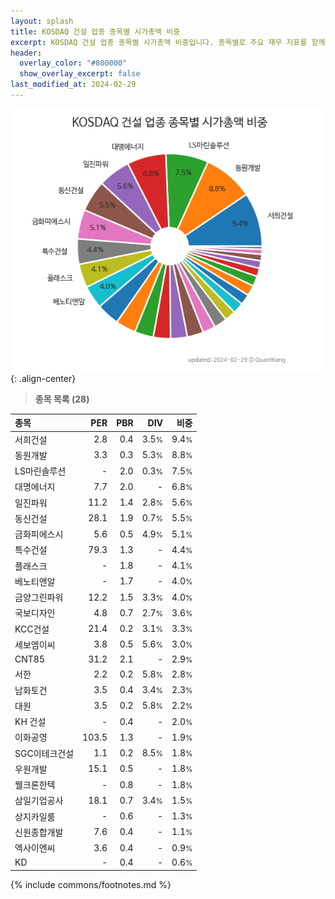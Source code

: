 ```yaml
---
layout: splash
title: KOSDAQ 건설 업종 종목별 시가총액 비중
excerpt: KOSDAQ 건설 업종 종목별 시가총액 비중입니다. 종목별로 주요 재무 지표를 함께 표시합니다.
header:
  overlay_color: "#800000"
  show_overlay_excerpt: false
last_modified_at: 2024-02-29
---
```



![KOSDAQ 건설 업종 종목별 시가총액 비중](/stats/sector/images/kosdaq_업종_건설_종목.png){: .align-center}


> **종목 목록 (28)**<a id="list"></a>

| **종목** | **PER** | **PBR** | **DIV** | **비중** |
| :------- | ------: | ------: | ------: | -------: |
| 서희건설 | 2.8 | 0.4 | 3.5<small>%</small> | 9.4<small>%</small> |
| 동원개발 | 3.3 | 0.3 | 5.3<small>%</small> | 8.8<small>%</small> |
| LS마린솔루션 | - | 2.0 | 0.3<small>%</small> | 7.5<small>%</small> |
| 대명에너지 | 7.7 | 2.0 | - | 6.8<small>%</small> |
| 일진파워 | 11.2 | 1.4 | 2.8<small>%</small> | 5.6<small>%</small> |
| 동신건설 | 28.1 | 1.9 | 0.7<small>%</small> | 5.5<small>%</small> |
| 금화피에스시 | 5.6 | 0.5 | 4.9<small>%</small> | 5.1<small>%</small> |
| 특수건설 | 79.3 | 1.3 | - | 4.4<small>%</small> |
| 플래스크 | - | 1.8 | - | 4.1<small>%</small> |
| 베노티앤알 | - | 1.7 | - | 4.0<small>%</small> |
| 금양그린파워 | 12.2 | 1.5 | 3.3<small>%</small> | 4.0<small>%</small> |
| 국보디자인 | 4.8 | 0.7 | 2.7<small>%</small> | 3.6<small>%</small> |
| KCC건설 | 21.4 | 0.2 | 3.1<small>%</small> | 3.3<small>%</small> |
| 세보엠이씨 | 3.8 | 0.5 | 5.6<small>%</small> | 3.0<small>%</small> |
| CNT85 | 31.2 | 2.1 | - | 2.9<small>%</small> |
| 서한 | 2.2 | 0.2 | 5.8<small>%</small> | 2.8<small>%</small> |
| 남화토건 | 3.5 | 0.4 | 3.4<small>%</small> | 2.3<small>%</small> |
| 대원 | 3.5 | 0.2 | 5.8<small>%</small> | 2.2<small>%</small> |
| KH 건설 | - | 0.4 | - | 2.0<small>%</small> |
| 이화공영 | 103.5 | 1.3 | - | 1.9<small>%</small> |
| SGC이테크건설 | 1.1 | 0.2 | 8.5<small>%</small> | 1.8<small>%</small> |
| 우원개발 | 15.1 | 0.5 | - | 1.8<small>%</small> |
| 웰크론한텍 | - | 0.8 | - | 1.8<small>%</small> |
| 삼일기업공사 | 18.1 | 0.7 | 3.4<small>%</small> | 1.5<small>%</small> |
| 상지카일룸 | - | 0.6 | - | 1.3<small>%</small> |
| 신원종합개발 | 7.6 | 0.4 | - | 1.1<small>%</small> |
| 엑사이엔씨 | 3.6 | 0.4 | - | 0.9<small>%</small> |
| KD | - | 0.4 | - | 0.6<small>%</small> |

{% include commons/footnotes.md %}